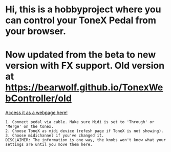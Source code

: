 # Hi, this is a hobbyproject where you can control your ToneX Pedal from your browser.
# Now updated from the beta to new version with FX support. Old version at https://bearwolf.github.io/TonexWebController/old
[Access it as a webpage here!](https://bearwolf.github.io/TonexWebController/)
    
    1. Connect pedal via cable. Make sure Midi is set to 'Through' or 'Merge' on the tonex.
    2. Choose ToneX as midi device (refesh page if ToneX is not showing).
    3. Choose midichannel if you've changed it.
    DISCLAIMER: The information is one way, the knobs won't know what your settings are until you move them here. 
